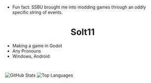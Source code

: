 - Fun fact: SSBU brought me into modding games through an oddly specific string of events.

<h1 align="center">Solt11</h1>

- Making a game in Godot
- Any Pronouns
- Windows, Android

<br>

![GitHub Stats](https://github-readme-stats.vercel.app/api?username=solt-frfr&show_icons=true&theme=radical)
![Top Languages](https://github-readme-stats.vercel.app/api/top-langs/?username=solt-frfr&layout=compact&theme=radical)

<!---
solt-frfr/solt-frfr is a ✨ special ✨ repository because its `README.md` (this file) appears on your GitHub profile.
You can click the Preview link to take a look at your changes.
--->
